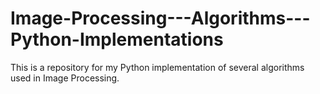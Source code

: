 # Image-Processing---Algorithms---Python-Implementations

This is a repository for my Python implementation of several algorithms used in Image Processing. 
